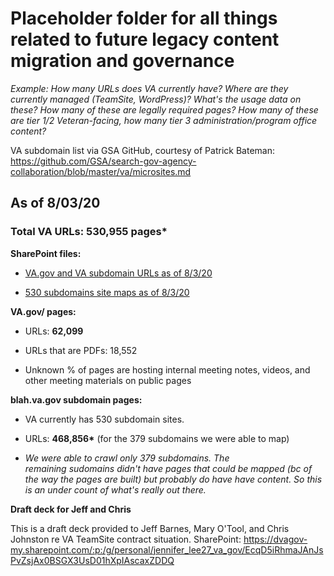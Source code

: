 # Placeholder folder for all things related to future legacy content migration and governance

_Example: How many URLs does VA currently have? Where are they currently managed (TeamSite, WordPress)? What's the usage data on these? How many of these are legally required pages? How many of these are tier 1/2 Veteran-facing, how many tier 3 administration/program office content?_

VA subdomain list via GSA GitHub, courtesy of Patrick Bateman:
https://github.com/GSA/search-gov-agency-collaboration/blob/master/va/microsites.md 

## As of 8/03/20

### Total VA URLs: 530,955 pages*


__SharePoint files:__

- [VA.gov and VA subdomain URLs as of 8/3/20](https://dvagov-my.sharepoint.com/:x:/g/personal/jennifer_lee27_va_gov/ETMp1K5EFLRFpI8OPQd0SB8Biep4j0CrGIo81qLlIWrAVQ?e=o5G25U)

- [530 subdomains site maps as of 8/3/20](https://dvagov-my.sharepoint.com/:u:/g/personal/jennifer_lee27_va_gov/Eb5IL09uBT9AgqR1rz1LVkIBhEVtlomXNEwYbjQjOm6V9g?e=QGfb4X)


__VA.gov/ pages:__
- URLs: __62,099__

- URLs that are PDFs: 18,552

- Unknown % of pages are hosting internal meeting notes, videos,  and other meeting materials on public pages


__blah.va.gov subdomain pages:__
- VA currently has 530 subdomain sites. 

- URLs: __468,856*__ (for the 379 subdomains we were able to map)

* _We were able to crawl only 379 subdomains. The remaining sudomains didn't have pages that could be mapped (bc of the way the pages are built) but probably do have have content. So this is an under count of what's really out there._

__Draft deck for Jeff and Chris__

This is a draft deck provided to Jeff Barnes, Mary O'Tool, and Chris Johnston re VA TeamSite contract situation.
SharePoint: https://dvagov-my.sharepoint.com/:p:/g/personal/jennifer_lee27_va_gov/EcqD5iRhmaJAnJsPvZsjAx0BSGX3UsD01hXpIAscaxZDDQ



